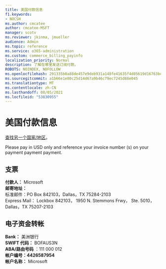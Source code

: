 ```yaml
---
title: 美国付款信息
f1.keywords:
- NOCSH
ms.author: cmcatee
author: cmcatee-MSFT
manager: scotv
ms.reviewer: jkinma, jmueller
audience: Admin
ms.topic: reference
ms.service: o365-administration
ms.custom: commerce_billing_payinfo
localization_priority: Normal
description: 了解在哪里发送订阅付款。
ROBOTS: NOINDEX, NOFOLLOW
ms.openlocfilehash: 291335b0a88de457e9deb931a148fe41635f4d05619d16763bd2c7cba6f6fd5b
ms.sourcegitcommit: a1b66e1e80c25d14d67a9b46c79ec7245d88e045
ms.translationtype: MT
ms.contentlocale: zh-CN
ms.lasthandoff: 08/05/2021
ms.locfileid: "53830955"
---
```

# <a name="payment-information-for-united-states"></a>美国付款信息

[查找另一个国家/地区](../billing-and-payments/pay-for-your-subscription.md)。

Please pay in USD only and reference your invoice number (s) on your payment payment payment.

## <a name="check"></a>支票

**付款人：** Microsoft  
**邮寄地址：**  
标准邮件：PO Box 842103，Dallas，TX 75284-2103  
Express Mail： Lockbox 842103， 1950 N. Stemmons Frwy， Ste. 5010，Dallas，TX 75207-2103

## <a name="electronic-funds-transfer"></a>电子资金转帐

**Bank：** 美洲银行  
**SWIFT 代码：** BOFAUS3N  
**ABA/路由号码** ：111 000 012  
**帐户编号：4426587954**  
**帐户名称：** Microsoft
